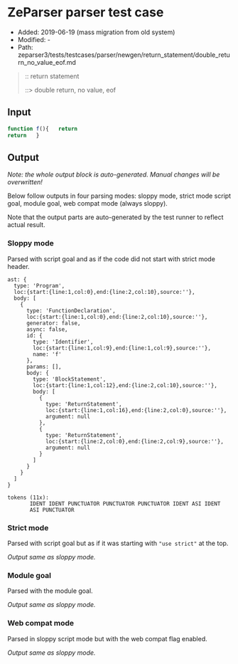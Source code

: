 # ZeParser parser test case

- Added: 2019-06-19 (mass migration from old system)
- Modified: -
- Path: zeparser3/tests/testcases/parser/newgen/return_statement/double_return_no_value_eof.md

> :: return statement
>
> ::> double return, no value, eof

## Input

`````js
function f(){   return
return   }
`````

## Output

_Note: the whole output block is auto-generated. Manual changes will be overwritten!_

Below follow outputs in four parsing modes: sloppy mode, strict mode script goal, module goal, web compat mode (always sloppy).

Note that the output parts are auto-generated by the test runner to reflect actual result.

### Sloppy mode

Parsed with script goal and as if the code did not start with strict mode header.

`````
ast: {
  type: 'Program',
  loc:{start:{line:1,col:0},end:{line:2,col:10},source:''},
  body: [
    {
      type: 'FunctionDeclaration',
      loc:{start:{line:1,col:0},end:{line:2,col:10},source:''},
      generator: false,
      async: false,
      id: {
        type: 'Identifier',
        loc:{start:{line:1,col:9},end:{line:1,col:9},source:''},
        name: 'f'
      },
      params: [],
      body: {
        type: 'BlockStatement',
        loc:{start:{line:1,col:12},end:{line:2,col:10},source:''},
        body: [
          {
            type: 'ReturnStatement',
            loc:{start:{line:1,col:16},end:{line:2,col:0},source:''},
            argument: null
          },
          {
            type: 'ReturnStatement',
            loc:{start:{line:2,col:0},end:{line:2,col:9},source:''},
            argument: null
          }
        ]
      }
    }
  ]
}

tokens (11x):
       IDENT IDENT PUNCTUATOR PUNCTUATOR PUNCTUATOR IDENT ASI IDENT
       ASI PUNCTUATOR
`````

### Strict mode

Parsed with script goal but as if it was starting with `"use strict"` at the top.

_Output same as sloppy mode._

### Module goal

Parsed with the module goal.

_Output same as sloppy mode._

### Web compat mode

Parsed in sloppy script mode but with the web compat flag enabled.

_Output same as sloppy mode._
